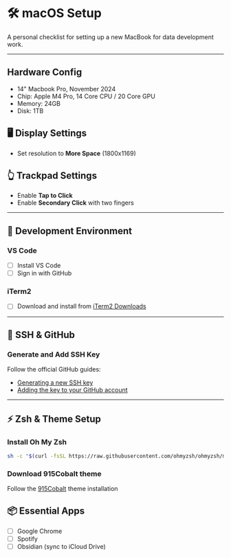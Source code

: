 # 🛠️ macOS Setup

A personal checklist for setting up a new MacBook for data development work.

---

## Hardware Config

- 14" Macbook Pro, November 2024
- Chip: Apple M4 Pro, 14 Core CPU / 20 Core GPU
- Memory: 24GB
- Disk: 1TB

## 🖥️ Display Settings
- Set resolution to **More Space** (1800x1169)

## 👆 Trackpad Settings
- Enable **Tap to Click**
- Enable **Secondary Click** with two fingers

---

## 🧰 Development Environment

### VS Code
- [ ] Install VS Code
- [ ] Sign in with GitHub

### iTerm2
- [ ] Download and install from [iTerm2 Downloads](https://iterm2.com/downloads.html)

---

## 🔐 SSH & GitHub

### Generate and Add SSH Key
Follow the official GitHub guides:
- [Generating a new SSH key](https://docs.github.com/en/authentication/connecting-to-github-with-ssh/generating-a-new-ssh-key-and-adding-it-to-the-ssh-agent)
- [Adding the key to your GitHub account](https://docs.github.com/en/authentication/connecting-to-github-with-ssh/adding-a-new-ssh-key-to-your-github-account)

---

## ⚡ Zsh & Theme Setup

### Install Oh My Zsh
```bash
sh -c "$(curl -fsSL https://raw.githubusercontent.com/ohmyzsh/ohmyzsh/master/tools/install.sh)"
```


### Download 915Cobalt theme

Follow the [915Cobalt](https://github.com/ItsJoshCampos/Cobalt915-iterm) theme installation

## 📦 Essential Apps

- [ ] Google Chrome
- [ ] Spotify
- [ ] Obsidian (sync to iCloud Drive)